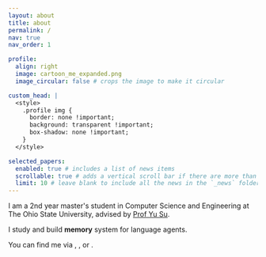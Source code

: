 ```yaml
---
layout: about
title: about
permalink: /
nav: true
nav_order: 1

profile:
  align: right
  image: cartoon_me_expanded.png
  image_circular: false # crops the image to make it circular

custom_head: |
  <style>
    .profile img {
      border: none !important;
      background: transparent !important;
      box-shadow: none !important;
    }
  </style>

selected_papers:
  enabled: true # includes a list of news items
  scrollable: true # adds a vertical scroll bar if there are more than 3 news items
  limit: 10 # leave blank to include all the news in the `_news` folder
---
```


I am a 2nd year master's student in Computer Science and Engineering at The Ohio State University, advised by [Prof Yu Su](https://ysu1989.github.io/).

I study and build <strong>memory</strong> system for language agents.

You can find me via <a href="https://x.com/weijian_qi"><i class="fab fa-x-twitter"></i></a>, <a href="https://scholar.google.com/citations?user=XeI20iUAAAAJ&hl=en&oi=sra"> <i class="ai ai-google-scholar"></i></a>, <a href="https://www.linkedin.com/in/weijian-qi-87b28b1bb/"><i class="fab fa-linkedin"></i></a> or <a href="mailto:qwj0916@gmail.com"> <i class="fas fa-envelope"></i></a>.
